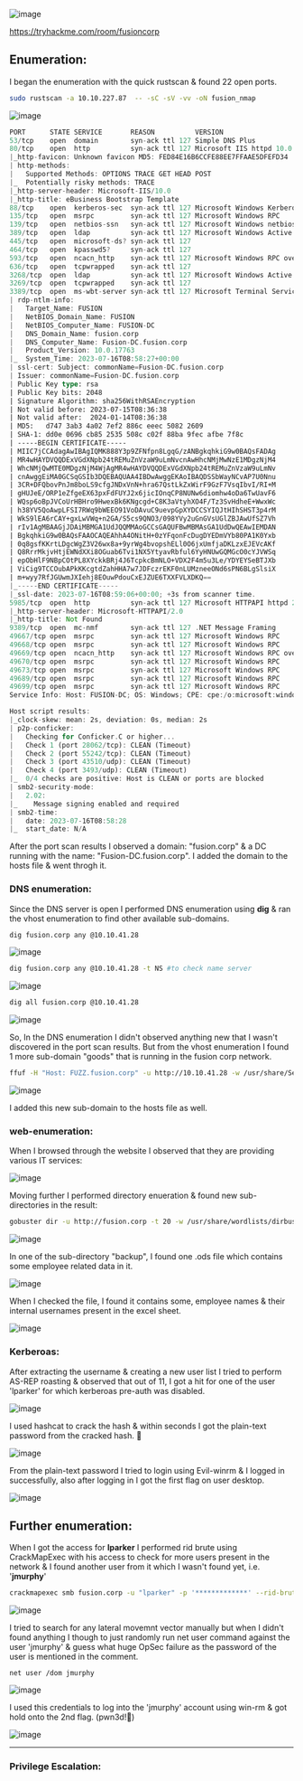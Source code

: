 ![image](https://github.com/F41zK4r1m/TryHackMe/assets/87700008/bbeef66a-f1dc-4148-aff8-ec0ca514f46d)

https://tryhackme.com/room/fusioncorp

## Enumeration:

I began the enumeration with the quick rustscan & found 22 open ports.

```bash
sudo rustscan -a 10.10.227.87  -- -sC -sV -vv -oN fusion_nmap
```
![image](https://github.com/F41zK4r1m/TryHackMe/assets/87700008/6683635e-8c8e-463d-b5b7-195c4d130d93)

```Rust
PORT      STATE SERVICE       REASON          VERSION
53/tcp    open  domain        syn-ack ttl 127 Simple DNS Plus
80/tcp    open  http          syn-ack ttl 127 Microsoft IIS httpd 10.0
|_http-favicon: Unknown favicon MD5: FED84E16B6CCFE88EE7FFAAE5DFEFD34
| http-methods: 
|   Supported Methods: OPTIONS TRACE GET HEAD POST
|_  Potentially risky methods: TRACE
|_http-server-header: Microsoft-IIS/10.0
|_http-title: eBusiness Bootstrap Template
88/tcp    open  kerberos-sec  syn-ack ttl 127 Microsoft Windows Kerberos (server time: 2023-07-16 08:57:35Z)
135/tcp   open  msrpc         syn-ack ttl 127 Microsoft Windows RPC
139/tcp   open  netbios-ssn   syn-ack ttl 127 Microsoft Windows netbios-ssn
389/tcp   open  ldap          syn-ack ttl 127 Microsoft Windows Active Directory LDAP (Domain: fusion.corp0., Site: Default-First-Site-Name)
445/tcp   open  microsoft-ds? syn-ack ttl 127
464/tcp   open  kpasswd5?     syn-ack ttl 127
593/tcp   open  ncacn_http    syn-ack ttl 127 Microsoft Windows RPC over HTTP 1.0
636/tcp   open  tcpwrapped    syn-ack ttl 127
3268/tcp  open  ldap          syn-ack ttl 127 Microsoft Windows Active Directory LDAP (Domain: fusion.corp0., Site: Default-First-Site-Name)
3269/tcp  open  tcpwrapped    syn-ack ttl 127
3389/tcp  open  ms-wbt-server syn-ack ttl 127 Microsoft Terminal Services
| rdp-ntlm-info: 
|   Target_Name: FUSION
|   NetBIOS_Domain_Name: FUSION
|   NetBIOS_Computer_Name: FUSION-DC
|   DNS_Domain_Name: fusion.corp
|   DNS_Computer_Name: Fusion-DC.fusion.corp
|   Product_Version: 10.0.17763
|_  System_Time: 2023-07-16T08:58:27+00:00
| ssl-cert: Subject: commonName=Fusion-DC.fusion.corp
| Issuer: commonName=Fusion-DC.fusion.corp
| Public Key type: rsa
| Public Key bits: 2048
| Signature Algorithm: sha256WithRSAEncryption
| Not valid before: 2023-07-15T08:36:38
| Not valid after:  2024-01-14T08:36:38
| MD5:   d747 3ab3 4a02 7ef2 886c eeec 5082 2609
| SHA-1: dd0e 0696 cb85 2535 508c c02f 88ba 9fec afbe 7f8c
| -----BEGIN CERTIFICATE-----
| MIIC7jCCAdagAwIBAgIQMK888Y3p9ZFNfpn8LgqG/zANBgkqhkiG9w0BAQsFADAg
| MR4wHAYDVQQDExVGdXNpb24tREMuZnVzaW9uLmNvcnAwHhcNMjMwNzE1MDgzNjM4
| WhcNMjQwMTE0MDgzNjM4WjAgMR4wHAYDVQQDExVGdXNpb24tREMuZnVzaW9uLmNv
| cnAwggEiMA0GCSqGSIb3DQEBAQUAA4IBDwAwggEKAoIBAQDSSbWayNCvAP7U0Nnu
| 3CR+DFQbovPnJm8boLS9cfgJNDxVnN+hra67QstLkZxWirF9GzF7VsqIbvI/RI+M
| gHUJeE/ORP1eZfgeEX63pxFdFUYJ2x6jicIOnqCP8NUNw6diomhw4oDa6TwUavF6
| WQsp6oBpJVCoUrHBHro9HwexBk6KNgcgd+C8K3aVtyhXO4F/Tz3SvHdheE+WwxWc
| h38YV5QoAwpLFSI7RWq9bWEEO91VoDAvuC9uevpGpXYDCCSYIQJtHIhSHST3p4rM
| WkS9lEA6rCAY+gxLwVWq+n2GA/S5cs9QNO3/098YVy2uGnGVsUGlZBJAwUfSZ7Vh
| rIv1AgMBAAGjJDAiMBMGA1UdJQQMMAoGCCsGAQUFBwMBMAsGA1UdDwQEAwIEMDAN
| BgkqhkiG9w0BAQsFAAOCAQEAhhA4ONitH+0zYFqonFcDugDYEDmVYb80PA1K0Yxb
| 0q8gsfKKrtLDgcWgZ3V26wx8a+9yrWg4bvopshELl0O6jxUmfjaDKLzxEJEVcAKf
| Q8RrrMkjvHtjEWNdXXi8OGuab6Tvi1NX5YtyavRbful6YyHNUwGQMGcO0cYJVWSq
| epObHlF9NBpCOtPL8XYckkBRj4J6TcpkcBmNLO+VDX2F4m5u3Le/YDYEYSeBTJXb
| ViCig9TCCOubAPkKKcgtdZahHHA7w7JDFczrEKF0nLUMzneeONd6sPN6BLgSlsiX
| m+wyy7RfJGUwmJXIehj8EOuwPdouCxEJZUE6TXXFVLXDKQ==
|_-----END CERTIFICATE-----
|_ssl-date: 2023-07-16T08:59:06+00:00; +3s from scanner time.
5985/tcp  open  http          syn-ack ttl 127 Microsoft HTTPAPI httpd 2.0 (SSDP/UPnP)
|_http-server-header: Microsoft-HTTPAPI/2.0
|_http-title: Not Found
9389/tcp  open  mc-nmf        syn-ack ttl 127 .NET Message Framing
49667/tcp open  msrpc         syn-ack ttl 127 Microsoft Windows RPC
49668/tcp open  msrpc         syn-ack ttl 127 Microsoft Windows RPC
49669/tcp open  ncacn_http    syn-ack ttl 127 Microsoft Windows RPC over HTTP 1.0
49670/tcp open  msrpc         syn-ack ttl 127 Microsoft Windows RPC
49673/tcp open  msrpc         syn-ack ttl 127 Microsoft Windows RPC
49689/tcp open  msrpc         syn-ack ttl 127 Microsoft Windows RPC
49699/tcp open  msrpc         syn-ack ttl 127 Microsoft Windows RPC
Service Info: Host: FUSION-DC; OS: Windows; CPE: cpe:/o:microsoft:windows

Host script results:
|_clock-skew: mean: 2s, deviation: 0s, median: 2s
| p2p-conficker: 
|   Checking for Conficker.C or higher...
|   Check 1 (port 28062/tcp): CLEAN (Timeout)
|   Check 2 (port 55242/tcp): CLEAN (Timeout)
|   Check 3 (port 43510/udp): CLEAN (Timeout)
|   Check 4 (port 3493/udp): CLEAN (Timeout)
|_  0/4 checks are positive: Host is CLEAN or ports are blocked
| smb2-security-mode: 
|   2.02: 
|_    Message signing enabled and required
| smb2-time: 
|   date: 2023-07-16T08:58:28
|_  start_date: N/A
```

After the port scan results I observed a domain: "fusion.corp" & a DC running with the name: "Fusion-DC.fusion.corp".
I added the domain to the hosts file & went throgh it.

### DNS enumeration:

Since the DNS server is open I performed DNS enumeration using **dig** & ran the vhost enumeration to find other available sub-domains.

```bash
dig fusion.corp any @10.10.41.28
```
![image](https://github.com/F41zK4r1m/TryHackMe/assets/87700008/6265eefb-f2d9-4951-b33f-e7de32d43a8e)

```bash
dig fusion.corp any @10.10.41.28 -t NS #to check name server
```

![image](https://github.com/F41zK4r1m/TryHackMe/assets/87700008/a01efdeb-eeee-4d60-9ef1-b070d3c3d83f)

```bash
dig all fusion.corp @10.10.41.28
```
![image](https://github.com/F41zK4r1m/TryHackMe/assets/87700008/a0512a4f-b554-4df5-a843-f26aae852ba6)

So, In the DNS enumeration I didn't observed anything new that I wasn't discovered in the port scan results. But from the vhost enumeration I found 1 more sub-domain "goods" that is running in the fusion corp network.

```bash
ffuf -H "Host: FUZZ.fusion.corp" -u http://10.10.41.28 -w /usr/share/SecLists/Discovery/DNS/bitquark-subdomains-top100000.txt -fs 53888
```
![image](https://github.com/F41zK4r1m/TryHackMe/assets/87700008/08634532-5722-4bd6-8f36-e6083a40d32e)

I added this new sub-domain to the hosts file as well.

### web-enumeration:

When I browsed through the website I observed that they are providing various IT services:

![image](https://github.com/F41zK4r1m/TryHackMe/assets/87700008/45e99a74-5ea3-46ec-9a1f-e4966bc10643)

Moving further I performed directory enueration & found new sub-directories in the result:

```bash
gobuster dir -u http://fusion.corp -t 20 -w /usr/share/wordlists/dirbuster/directory-list-2.3-medium.txt -o fusion_web -b 404,403 -k
```
![image](https://github.com/F41zK4r1m/TryHackMe/assets/87700008/934bc699-5a21-452a-aece-4920ffda0f99)

In one of the sub-directory "backup", I found one .ods file which contains some employee related data in it.

![image](https://github.com/F41zK4r1m/TryHackMe/assets/87700008/5c16b185-6c73-4bb2-9360-294183087ce9)

When I checked the file, I found it contains some, employee names & their internal usernames present in the excel sheet.

![image](https://github.com/F41zK4r1m/TryHackMe/assets/87700008/f995d76e-3ca6-4355-a826-6bd49243af57)

### Kerberoas:

After extracting the username & creating a new user list I tried to perform AS-REP roasting & observed that out of 11, I got a hit for one of the user 'lparker' for which kerberoas pre-auth was disabled.

![image](https://github.com/F41zK4r1m/TryHackMe/assets/87700008/2fb8e203-29c4-46f8-87b1-4acf6e5c9326)

I used hashcat to crack the hash & within seconds I got the plain-text password from the cracked hash. 🙂

![image](https://github.com/F41zK4r1m/TryHackMe/assets/87700008/b399c7da-87d6-48a7-837b-151bfa34bc3a)

From the plain-text password I tried to login using Evil-winrm & I logged in successfully, also after logging in I got the first flag on user desktop.

![image](https://github.com/F41zK4r1m/TryHackMe/assets/87700008/cac41c78-9038-478c-9c21-197e696f9ce0)

## Further enumeration:

When I got the access for **lparker** I performed rid brute using CrackMapExec with his access to check for more users present in the network & I found another user from it which I wasn't found yet, i.e. '**jmurphy**'

```bash
crackmapexec smb fusion.corp -u "lparker" -p '*************' --rid-brute
```
![image](https://github.com/F41zK4r1m/TryHackMe/assets/87700008/4af01907-368a-45df-92c7-7f5762fd4a1c)

I tried to search for any lateral movemnt vector manually but when I didn't found anything I though to just randomly run net user command against the user 'jmurphy' & guess what huge OpSec failure as the password of the user is mentioned in the comment.

```PS
net user /dom jmurphy
```
![image](https://github.com/F41zK4r1m/TryHackMe/assets/87700008/98446391-f63c-4df8-aa80-1ce0a98cd3f5)

I used this credentials to log into the 'jmurphy' account using win-rm & got hold onto the 2nd flag. (pwn3d!🙂)

![image](https://github.com/F41zK4r1m/TryHackMe/assets/87700008/3b8dec52-52f8-4c3b-a618-f7d953d95c6b)

-----------------------------------------------------------------------------------------------------------------------------------------------------------------------

### Privilege Escalation:




